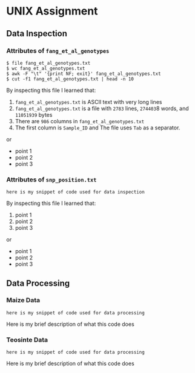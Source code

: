# UNIX Assignment

## Data Inspection

### Attributes of `fang_et_al_genotypes`

```
$ file fang_et_al_genotypes.txt
$ wc fang_et_al_genotypes.txt
$ awk -F "\t" '{print NF; exit}' fang_et_al_genotypes.txt
$ cut -f1 fang_et_al_genotypes.txt | head -n 10
```

By inspecting this file I learned that:

1.  `fang_et_al_genotypes.txt` is ASCII text with very long lines
2. `fang_et_al_genotypes.txt` is a file with `2783` lines, `274403`8 words, and `11051939` bytes
3. There are `986` columns in `fang_et_al_genotypes.txt`
4. The first column is `Sample_ID` and The file uses `Tab` as a separator.

or

* point 1
* point 2
* point 3

### Attributes of `snp_position.txt`

```
here is my snippet of code used for data inspection
```

By inspecting this file I learned that:

1. point 1
2. point 2
3. point 3

or

* point 1
* point 2
* point 3

## Data Processing

### Maize Data

```
here is my snippet of code used for data processing
```

Here is my brief description of what this code does


### Teosinte Data

```
here is my snippet of code used for data processing
```

Here is my brief description of what this code does
